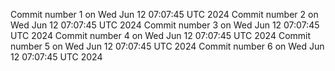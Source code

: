 Commit number 1 on Wed Jun 12 07:07:45 UTC 2024
Commit number 2 on Wed Jun 12 07:07:45 UTC 2024
Commit number 3 on Wed Jun 12 07:07:45 UTC 2024
Commit number 4 on Wed Jun 12 07:07:45 UTC 2024
Commit number 5 on Wed Jun 12 07:07:45 UTC 2024
Commit number 6 on Wed Jun 12 07:07:45 UTC 2024
